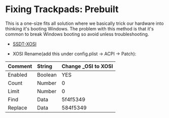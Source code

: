 # Fixing Trackpads: Prebuilt

This is a one-size fits all solution where we basically trick our hardware into thinking it's booting Windows. The problem with this method is that it's common to break Windows booting so avoid unless troubleshooting.

* [SSDT-XOSI](https://github.com/dortania/Getting-Started-With-ACPI/blob/master/extra-files/compiled/SSDT-XOSI.aml)

* XOSI Rename(add this under config.plist -> ACPI -> Patch):

| Comment | String | Change _OSI to XOSI |
| :--- | :--- | :--- |
| Enabled | Boolean | YES |
| Count | Number | 0 |
| Limit | Number | 0 |
| Find | Data | 5f4f5349 |
| Replace | Data | 584f5349 |
